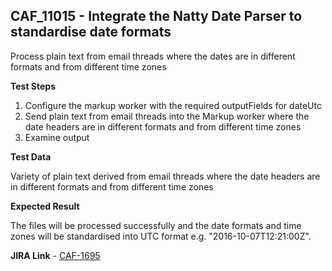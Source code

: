 ## CAF_11015 - Integrate the Natty Date Parser to standardise date formats ##

Process plain text from email threads where the dates are in different formats and from different time zones

**Test Steps**

1. Configure the markup worker with the required outputFields for dateUtc
2. Send plain text from email threads into the Markup worker where the date headers are in different formats and from different time zones
3. Examine output

**Test Data**

Variety of plain text derived from email threads where the date headers are in different formats and from different time zones

**Expected Result**

The files will be processed successfully and the date formats and time zones will be standardised into UTC format e.g. "2016-10-07T12:21:00Z".

**JIRA Link** - [CAF-1695](https://jira.autonomy.com/browse/CAF-1695)


